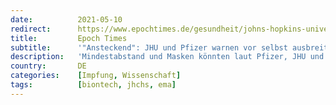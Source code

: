 ```yaml
---
date:          2021-05-10
redirect:      https://www.epochtimes.de/gesundheit/johns-hopkins-universitaet-und-pfizer-warnen-vor-sich-selbst-ausbreitenden-impfstoffen-a3507722.html
title:         Epoch Times
subtitle:      '"Ansteckend": JHU und Pfizer warnen vor selbst ausbreitender Impfung'
description:   'Mindestabstand und Masken könnten laut Pfizer, JHU und EMA auch - und insbesondere - nach der Impfung empfehlenswert sein. Zum Schutz der Ungeimpften.'
country:       DE
categories:    [Impfung, Wissenschaft]
tags:          [biontech, jhchs, ema]
---
```

